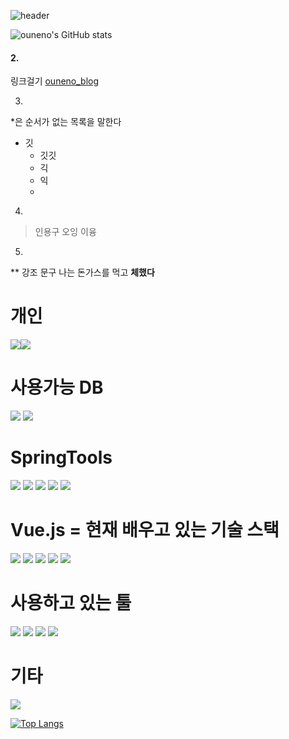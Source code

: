 ![header](https://capsule-render.vercel.app/api?type=Waving&color=auto&height=200&section=header&text=Hello%20world&fontSize=90)

![ouneno's GitHub stats](https://github-readme-stats.vercel.app/api?username=YoulAPark&show_icons=true&theme=graywhite)

#### 2.
링크걸기
[ouneno_blog](https://blog.naver.com/ouneno)

3.
*은 순서가 없는 목록을 말한다
* 깃
  * 깃깃
  *  긱
    * 익
    * 
4.
> 인용구
> 오잉
> 이융

5.
** 강조 문구
나는 돈가스를 먹고 **체했다**


# 개인
<img src="https://img.shields.io/badge/Instagram-E4405F?style=for-the-badge&logo=Instagram&logoColor=white"/><img src="https://img.shields.io/badge/Gmail-EA4335?style=for-the-badge&logo=Gmail&logoColor=white">

# 사용가능 DB
<img src="https://img.shields.io/badge/MySQL-4479A1?style=for-the-badge&logo=MySQL&logoColor=white"/>
<img src="https://img.shields.io/badge/Oracle-F80000?style=for-the-badge&logo=Oracle&logoColor=white"/>

# SpringTools
<img src="https://img.shields.io/badge/Gradle-02303A?style=for-the-badge&logo=Gradle&logoColor=white"/>
<img src="https://img.shields.io/badge/Bootstrap-7952B3?style=for-the-badge&logo=Bootstrap&logoColor=white"/>
<img src="https://img.shields.io/badge/SpringBoot-6DB33F?style=for-the-badge&logo=SpringBoot&logoColor=white"/>
<img src="https://img.shields.io/badge/Apache Tomcat-F8DC75?style=for-the-badge&logo=ApacheTomcat&logoColor=white"/>
<img src="https://img.shields.io/badge/spring-6DB33F?style=for-the-badge&logo=spring&logoColor=white">

# Vue.js = 현재 배우고 있는 기술 스택
<img src="https://img.shields.io/badge/JavaScript-F7DF1E?style=for-the-badge&logo=JavaScript&logoColor=white"/>
<img src="https://img.shields.io/badge/vue.js-4FC08D?style=for-the-badge&logo=vue.js&logoColor=white">
<img src="https://img.shields.io/badge/HTML5-E34F26?style=for-the-badge&logo=HTML5&logoColor=white"/>
<img src="https://img.shields.io/badge/CSS3-1572B6?style=for-the-badge&logo=CSS3&logoColor=white"/>
<img src="https://img.shields.io/badge/jQuery-0769AD?style=for-the-badge&logo=jQuery&logoColor=white"/>

# 사용하고 있는 툴 
<img src="https://img.shields.io/badge/Eclipse-2C2255?style=for-the-badge&logo=Eclipse IDE&logoColor=white">
<img src="https://img.shields.io/badge/GitHub-181717?style=for-the-badge&logo=GitHub&logoColor=white"/>
<img src="https://img.shields.io/badge/STS-6DB33F?style=for-the-badge&logo=Spring&logoColor=white"/>
<img src="https://img.shields.io/badge/Visual Studio-5C2D91?style=for-the-badge&logo=Visual Studio&logoColor=white"/>

# 기타
<img src="https://img.shields.io/badge/git-F05032?style=for-the-badge&logo=git&logoColor=white">

[![Top Langs](https://github-readme-stats.vercel.app/api/top-langs/?username=YoulAPark&layout=compact)](https://github.com/YoulAPark/github-readme-stats)

